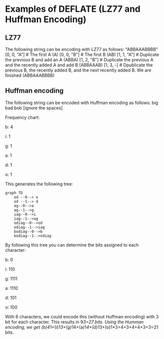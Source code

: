 # Examples of DEFLATE (LZ77 and Huffman Encoding)
## LZ77
The following string can be encoding with LZ77 as follows:
"ABBAAABBBB"
[0, 0, "A"] # The first A (A)
[0, 0, "B"] # The first B (AB)
[1, 1, "A"] # Duplicate the previous B and add an A (ABBA)
[1, 2, "B"] # Duplicate the previous A and the recently added A and add B (ABBAAAB)
[1, 3, -] # Dpublicate the previous B, the recently added B, and the next recently added B. We are finished (ABBAAABBBB)

## Huffman encoding
The following string can be encoded with Huffman encoding as follows:
big bad bob [ignore the spaces]

Frequency chart:

b: 4

i: 1

g: 1

a: 1

d: 1

o: 1

This generates the following tree:

```mermaid
graph TD
    od --0--> o
    od --1--> d
    ag--0-->a
    ag--1-->g
    iag--0-->i
    iag--1-->ag
    odiag--0-->od
    odiag--1-->iag
    bodiag--0-->b
    bodiag--1-->odiag
```

By following this tree you can determine the bits assigned to each character:

b: 0

i: 110

g: 1111

a: 1110

d: 101

o: 100

With 6 characters, we could encode this (without Huffman encoding) with 3 bit for each character. This results in 9*3=27 bits. Using the Humman encoding, we get (b)4*1+(i)1*3+(g)1*4+(a)1*4+(d)1*3+(o)1*3=4+3+4+4+3+3=21 bits.

